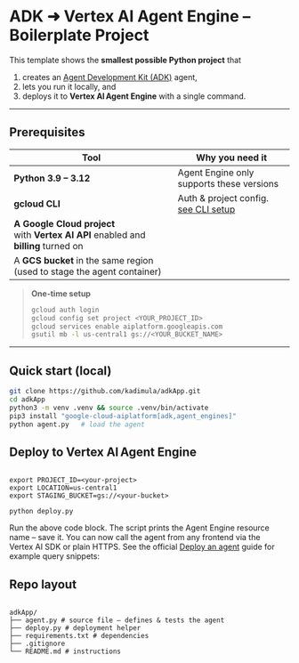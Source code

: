 # ADK ➜ Vertex AI Agent Engine – Boilerplate Project

This template shows the **smallest possible Python project** that

1. creates an [Agent Development Kit (ADK)](https://google.github.io/adk-docs/) agent,
2. lets you run it locally, and
3. deploys it to **Vertex AI Agent Engine** with a single command.

---

## Prerequisites

| Tool                                                                                   | Why you need it                                                                   |
| -------------------------------------------------------------------------------------- | --------------------------------------------------------------------------------- |
| **Python 3.9 – 3.12**                                                                  | Agent Engine only supports these versions                                         |
| **gcloud CLI**                                                                         | Auth & project config. [see CLI setup](https://cloud.google.com/sdk/docs/install) |
| **A Google Cloud project**<br>with **Vertex AI API** enabled and **billing** turned on |
| A **GCS bucket** in the same region (used to stage the agent container)                |

> **One‑time setup**
>
> ```bash
> gcloud auth login
> gcloud config set project <YOUR_PROJECT_ID>
> gcloud services enable aiplatform.googleapis.com
> gsutil mb -l us-central1 gs://<YOUR_BUCKET_NAME>
> ```

---

## Quick start (local)

```bash
git clone https://github.com/kadimula/adkApp.git
cd adkApp
python3 -m venv .venv && source .venv/bin/activate
pip3 install "google-cloud-aiplatform[adk,agent_engines]"
python agent.py   # load the agent
```

## Deploy to Vertex AI Agent Engine

```

export PROJECT_ID=<your‑project>
export LOCATION=us-central1
export STAGING_BUCKET=gs://<your‑bucket>

python deploy.py

```

Run the above code block. The script prints the Agent Engine resource name – save it.
You can now call the agent from any frontend via the Vertex AI SDK or plain HTTPS.
See the official [Deploy an agent](https://cloud.google.com/vertex-ai/generative-ai/docs/agent-engine/deploy) guide for example query snippets:

## Repo layout

```

adkApp/
├── agent.py # source file – defines & tests the agent
├── deploy.py # deployment helper
├── requirements.txt # dependencies
├── .gitignore
└── README.md # instructions

```
